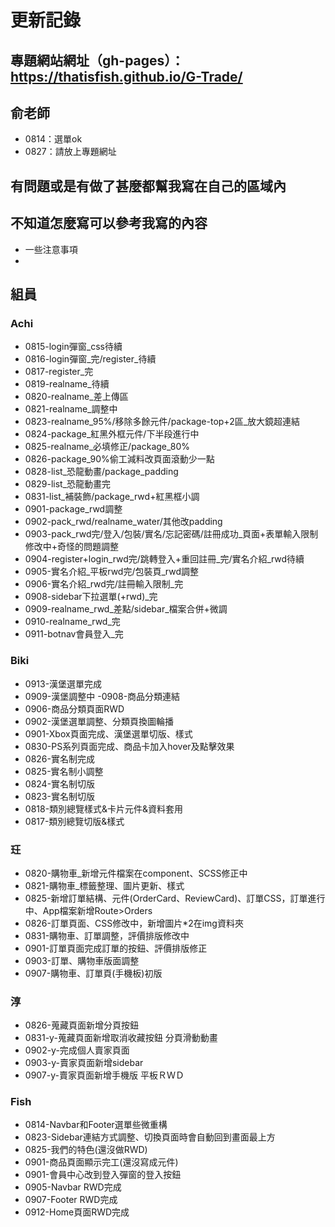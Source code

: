 # 更新記錄
## 專題網站網址（gh-pages）：https://thatisfish.github.io/G-Trade/

## 俞老師
- 0814：選單ok
- 0827：請放上專題網址 

## 有問題或是有做了甚麼都幫我寫在自己的區域內
## 不知道怎麼寫可以參考我寫的內容
- 一些注意事項
- 
## 組員
### Achi
-  0815-login彈窗_css待續
-  0816-login彈窗_完/register_待續
-  0817-register_完
-  0819-realname_待續
-  0820-realname_差上傳區
-  0821-realname_調整中
-  0823-realname_95%/移除多餘元件/package-top+2區_放大鏡超連結
-  0824-package_紅黑外框元件/下半段進行中
-  0825-realname_必填修正/package_80%
-  0826-package_90%偷工減料改頁面滾動少一點
-  0828-list_恐龍動畫/package_padding
-  0829-list_恐龍動畫完
-  0831-list_補裝飾/package_rwd+紅黑框小調
-  0901-package_rwd調整
-  0902-pack_rwd/realname_water/其他改padding
-  0903-pack_rwd完/登入/包裝/實名/忘記密碼/註冊成功_頁面+表單輸入限制修改中+奇怪的問題調整
-  0904-register+login_rwd完/跳轉登入+重回註冊_完/實名介紹_rwd待續
-  0905-實名介紹_平板rwd完/包裝頁_rwd調整
-  0906-實名介紹_rwd完/註冊輸入限制_完
-  0908-sidebar下拉選單(+rwd)_完
-  0909-realname_rwd_差點/sidebar_檔案合併+微調
-  0910-realname_rwd_完
-  0911-botnav會員登入_完
### Biki
- 0913-漢堡選單完成
- 0909-漢堡調整中
 -0908-商品分類連結 
- 0906-商品分類頁面RWD
- 0902-漢堡選單調整、分類頁換圖輪播
- 0901-Xbox頁面完成、漢堡選單切版、樣式
- 0830-PS系列頁面完成、商品卡加入hover及點擊效果
- 0826-實名制完成
- 0825-實名制小調整
- 0824-實名制切版
- 0823-實名制切版
- 0818-類別總覽樣式&卡片元件&資料套用
- 0817-類別總覽切版&樣式
### 玨
- 0820-購物車_新增元件檔案在component、SCSS修正中
- 0821-購物車_標籤整理、圖片更新、樣式
- 0825-新增訂單結構、元件(OrderCard、ReviewCard)、訂單CSS，訂單進行中、App檔案新增Route>Orders
- 0826-訂單頁面、CSS修改中，新增圖片*2在img資料夾
- 0831-購物車、訂單調整，評價排版修改中
- 0901-訂單頁面完成訂單的按鈕、評價排版修正
- 0903-訂單、購物車版面調整
- 0907-購物車、訂單頁(手機板)初版
### 淳
- 0826-蒐藏頁面新增分頁按鈕
- 0831-y-蒐藏頁面新增取消收藏按鈕 分頁滑動動畫
- 0902-y-完成個人賣家頁面
- 0903-y-賣家頁面新增sidebar
- 0907-y-賣家頁面新增手機版 平板ＲＷＤ
### Fish
- 0814-Navbar和Footer選單些微重構
- 0823-Sidebar連結方式調整、切換頁面時會自動回到畫面最上方
- 0825-我們的特色(還沒做RWD)
- 0901-商品頁面顯示完工(還沒寫成元件)
- 0901-會員中心改到登入彈窗的登入按鈕
- 0905-Navbar RWD完成
- 0907-Footer RWD完成
- 0912-Home頁面RWD完成

